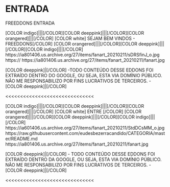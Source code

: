 # ENTRADA
FREEDDONS ENTRADA

<channels>
<channel>
<name>[COLOR indigo]|||[/COLOR][COLOR deeppink]|||[/COLOR][COLOR orangered]|||[/COLOR] [COLOR white] SEJAM BEM VINDOS - FREEDDONS[/COLOR] [COLOR orangered]|||[/COLOR][COLOR deeppink]|||[/COLOR][COLOR indigo]|||[/COLOR]</name>
<thumbnail>https://ia801406.us.archive.org/27/items/fanart_20210211/sDRSfinJ_o.jpg</thumbnail>
<externallink>https://</externallink>
<fanart>https://ia801406.us.archive.org/27/items/fanart_20210211/fanart.jpg</fanart>
<info>


[COLOR deeppink]|[/COLOR] -TODO CONTEÚDO DESSE EDDONS FOI EXTRAÍDO DENTRO DO GOOGLE, OU SEJA, ESTA VIA DOMÍNIO PÚBLICO. NÃO ME RESPONSABILIZO POR FINS LUCRATIVOS DE TERCEIROS. - [COLOR deeppink]|[/COLOR]</info>
</channel>
</channels>

<<<<<<<<<<<<<<<<<<<<<<<<<<<<<<

<channels>
<channel>
<name>[COLOR indigo]|||[/COLOR][COLOR deeppink]|||[/COLOR][COLOR orangered]|||[/COLOR] [COLOR white] ENTRE [/COLOR] [COLOR orangered]|||[/COLOR][COLOR deeppink]|||[/COLOR][COLOR indigo]|||[/COLOR]</name>
<thumbnail>https://ia601406.us.archive.org/27/items/fanart_20210211/StdDCsMM_o.jpg</thumbnail>
<externallink>https://raw.githubusercontent.com/eudesbezerracandido/CATEGORIA/master/README.md</externallink>
<fanart>https://ia801406.us.archive.org/27/items/fanart_20210211/fanart.jpg</fanart>
<info>


[COLOR deeppink]|[/COLOR] - TODO CONTEÚDO DESSE EDDONS FOI EXTRAÍDO DENTRO DA GOOGLE, OU SEJA, ESTA VIA DOMÍNIO PÚBLICO. NÃO ME RESPONSABILIZO POR FINS LUCRATIVOS DE TERCEIROS. - [COLOR deeppink]|[/COLOR]</info>
</channel>
</channels>  
 
<<<<<<<<<<<<<<<<<<<<<<<<<<<<<<     



 
 
